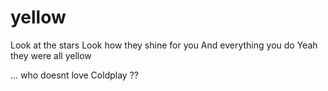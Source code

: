 # yellow

Look at the stars
Look how they shine for you
And everything you do
Yeah they were all yellow

... who doesnt love Coldplay ??